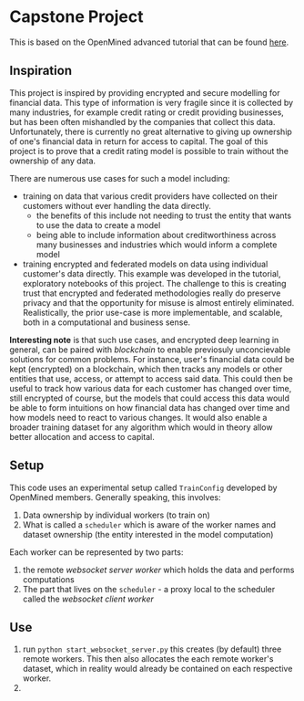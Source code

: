 # Capstone Project

This is based on the OpenMined advanced tutorial that can be found [here](https://github.com/OpenMined/PySyft/blob/dev/examples/tutorials/advanced/websockets-example-MNIST-parallel/Asynchronous-federated-learning-on-MNIST.ipynb).

## Inspiration

This project is inspired by providing encrypted and secure modelling for financial data. This type of information is very fragile since it is collected by many industries, for example credit rating or credit providing businesses, but has been often mishandled by the companies that collect this data. Unfortunately, there is currently no great alternative to giving up ownership of one's financial data in return for access to capital. The goal of this project is to prove that a credit rating model is possible to train without the ownership of any data.

There are numerous use cases for such a model including:
- training on data that various credit providers have collected on their customers without ever handling the data directly.
    - the benefits of this include not needing to trust the entity that wants to use the data to create a model
    - being able to include information about creditworthiness across many businesses and industries which would inform a complete model
- training encrypted and federated models on data using individual customer's data directly. This example was developed in the tutorial, exploratory notebooks of this project. The challenge to this is creating trust that encrypted and federated methodologies really do preserve privacy and that the opportunity for misuse is almost entirely eliminated. Realistically, the prior use-case is more implementable, and scalable, both in a computational and business sense.

**Interesting note** is that such use cases, and encrypted deep learning in general, can be paired with *blockchain* to enable previosuly unconcievable solutions for common problems. For instance, user's financial data could be kept (encrypted) on a blockchain, which then tracks any models or other entities that use, access, or attempt to access said data. This could then be useful to track how various data for each customer has changed over time, still encrypted of course, but the models that could access this data would be able to form intuitions on how financial data has changed over time and how models need to react to various changes. It would also enable a broader training dataset for any algorithm which would in theory allow better allocation and access to capital. 

## Setup

This code uses an experimental setup called `TrainConfig` developed by OpenMined members. Generally speaking, this involves:

1. Data ownership by individual workers (to train on)
2. What is called a `scheduler` which is aware of the worker names and dataset ownership (the entity interested in the model computation)

Each worker can be represented by two parts:
1. the remote *websocket server worker* which holds the data and performs computations
2. The part that lives on the `scheduler` - a proxy local to the scheduler called the *websocket client worker* 

## Use

1. run `python start_websocket_server.py` this creates (by default) three remote workers. This then also allocates the each remote worker's dataset, which in reality would already be contained on each respective worker.
2. 
